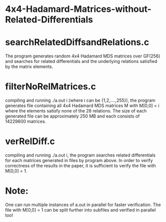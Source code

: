# 4x4-Hadamard-Matrices-without-Related-Differentials

searchRelatedDiffsandRelations.c
================================
The program generates random 4x4 Hadamard MDS matrices over GF(256) and searches for related differentials and the underlying relations satisfied by the matrix elements.

filterNoRelMatrices.c
=====================
compiling and running ./a.out i (where i can be {1,2,....,255}), the program generates file containing all 4x4 Hadamard MDS matrices M with M[0,0] = i where the elements satisfy none of the 28 relations. The size of each generated file can be approximately 250 MB and each consists of 14229600 matrices.

verRelDiff.c
============
compiling and running ./a.out i, the program searches related differentials for each matrices generated in files by program above. In order to verify correctness of the results in the paper, it is sufficient to verify the file with M[0,0] = 1.

Note:
====
One can run multiple instances of a.out in parallel for faster verification. The file with M[0,0] = 1 can be split further into subfiles and verified in parallel too!
